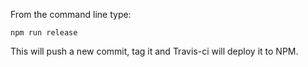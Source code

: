 From the command line type:

```npm run release```

This will push a new commit, tag it and Travis-ci will deploy it to NPM.
